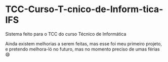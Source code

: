 # TCC-Curso-T-cnico-de-Inform-tica-IFS
Sistema feito para o TCC do curso Técnico de Informática

Ainda existem melhorias a serem feitas, mas esse foi meu primeiro projeto, e pretendo melhora-ló no futuro, mas no momento preciso de umas férias 😄
